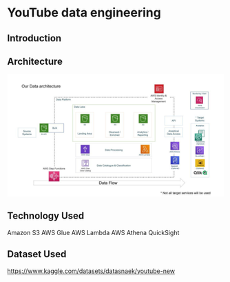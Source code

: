 # YouTube data engineering

## Introduction

## Architecture 
<img src="architecture.jpeg">

## Technology Used
Amazon S3
AWS Glue
AWS Lambda
AWS Athena
QuickSight

## Dataset Used

https://www.kaggle.com/datasets/datasnaek/youtube-new
